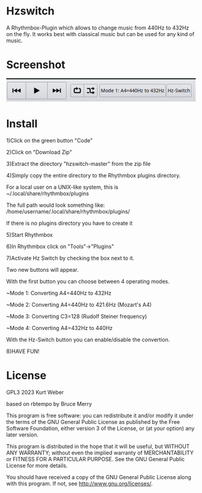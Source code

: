 # Hzswitch
A Rhythmbox-Plugin which allows to change music from 440Hz to 432Hz on the fly.
It works best with classical music but can be used for any kind of music.

# Screenshot
![screenshot](https://github.com/kurt-weber/hzswitch/raw/master/hz-switch.png)

# Install
1)Click on the green button "Code"


2)Click on "Download Zip"


3)Extract the directory "hzswitch-master" from the zip file


4)Simply copy the entire directory to the Rhythmbox plugins directory.

For a local user on a UNIX-like system, this is ~/.local/share/rhythmbox/plugins

The full path would look something like:
/home/username/.local/share/rhythmbox/plugins/

If there is no plugins directory you have to create it


5)Start Rhythmbox


6)In Rhythmbox click on "Tools"->"Plugins"


7)Activate Hz Switch by checking the box next to it.

Two new buttons will appear. 

With the first button you can choose between 4 operating modes.

~Mode 1: Converting A4=440Hz to 432Hz

~Mode 2: Converting A4=440Hz to 421.6Hz (Mozart's A4)

~Mode 3: Converting C3=128 (Rudolf Steiner frequency)

~Mode 4: Converting A4=432Hz to 440Hz

With the Hz-Switch button you can enable/disable the convertion.


8)HAVE FUN!

# License

GPL3 2023 Kurt Weber

based on rbtempo by Bruce Merry

This program is free software: you can redistribute it and/or modify it under the terms of the GNU General Public License as published by the Free Software Foundation, either version 3 of the License, or (at your option) any later version.

This program is distributed in the hope that it will be useful, but WITHOUT ANY WARRANTY; without even the implied warranty of MERCHANTABILITY or FITNESS FOR A PARTICULAR PURPOSE. See the GNU General Public License for more details.

You should have received a copy of the GNU General Public License along with this program. If not, see http://www.gnu.org/licenses/.

